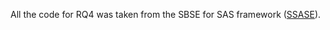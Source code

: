 All the code for RQ4 was taken from the SBSE for SAS framework ([SSASE](https://github.com/taochen/ssase#femosaa-feature-guided-and-knee-driven-multi-objective-optimization-for-self-adaptive-software-at-runtime)).